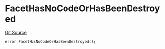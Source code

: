# FacetHasNoCodeOrHasBeenDestroyed
[Git Source](https://github.com/thrackle-io/tron/blob/f0e9b435619e8bdc38f4e9105781dfc663d9f089/src/client/token/handler/diamond/HandlerDiamond.sol)


```solidity
error FacetHasNoCodeOrHasBeenDestroyed();
```

